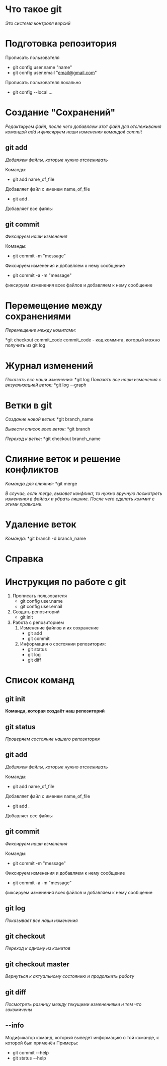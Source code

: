
# Что такое git

*Это система контроля версий*

# Подготовка репозитория

Прописать пользователя
* git config user.name "name"
* git config user.email "email@gmail.com"

Прописать пользователя локально
* git config --local ...

# Создание "Сохранений"
*Редактируем файл, после чего добавляем этот файл для отслеживания командой add и фиксируем наши изменения командой commit*  

## git add
*Добвляем файлы, которые нужно отслеживать*

Команды:
* git add name_of_file

Добавляет файл с именем name_of_file
* git add .

Добавляет все файлы

## git commit
*Фиксируем наши изменения*

Команды:
* git commit -m "message"

Фиксируем изменения и добавляем к нему сообщение

* git commit -a -m "message"

фиксируем изменения всех файлов и добавляем к нему сообщение

# Перемещение между сохранениями
*Перемещение между комитами:*

*git checkout commit_code
commit_code - код коммита, который можно получить из git log

# Журнал изменений
*Показать все наши изменения:*
*git log
*Показать все наши изменения с визуализацией веток:*
*git log --graph


# Ветки в git
*Создание новой ветки:*
*git branch_name

*Вывести список всех веток:*
*git branch

*Переход к ветке:*
*git checkout branch_name


# Слияние веток и решение конфликтов
*Команда для слияния:*
*git merge

*В случае, если merge, вызовет конфликт, то нужно вручную посмотреть изменения в файлах и убрать лишние. После чего сделать коммит с этими правками.*


# Удаление веток
*Команда:*
*git branch -d branch_name

# Справка







# Инструкция по работе с git
1. Прописать пользователя
    * git config user.name
    * git config user.email
2. Создать репозиторий
    * git init
3. Работа с репозиторием
    1. Изменение файлов и их сохранение
        * git add
        * git commit 
    2. Информация о состоянии репозитория:
        * git status 
        * git log
        * git diff


# Список команд

## git init
**Команда, которая создаёт наш репозиторий**

## git status
*Проверяем состояние нашего репозитория*

## git add
*Добвляем файлы, которые нужно отслеживать*

Команды:
* git add name_of_file

Добавляет файл с именем name_of_file
* git add .

Добавляет все файлы

## git commit
*Фиксируем наши изменения*

Команды:
* git commit -m "message"

Фиксируем изменения и добавляем к нему сообщение

* git commit -a -m "message"

фиксируем изменения всех файлов и добавляем к нему сообщение

## git log
*Показывает все наши изменения*

## git checkout
*Переход к одному из комитов*

## git checkout master
*Вернуться к актуальному состоянию и продолжить работу*

## git diff
*Посмотреть разницу между текущими изменениями и тем что закомичены*

## --info
Модификатор команд, который выведет информацию о той команде, к которой был применён
Примеры:
* git commit --help
* git status --help
